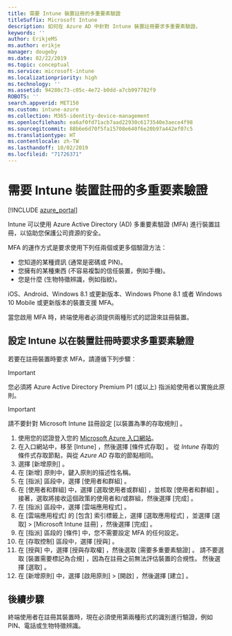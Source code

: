 ```yaml
---
title: 需要 Intune 裝置註冊的多重要素驗證
titleSuffix: Microsoft Intune
description: 如何在 Azure AD 中針對 Intune 裝置註冊要求多重要素驗證。
keywords: ''
author: ErikjeMS
ms.author: erikje
manager: dougeby
ms.date: 02/22/2019
ms.topic: conceptual
ms.service: microsoft-intune
ms.localizationpriority: high
ms.technology: ''
ms.assetid: 94280c73-c05c-4e72-b0dd-a7cb997782f9
ROBOTS: ''
search.appverid: MET150
ms.custom: intune-azure
ms.collection: M365-identity-device-management
ms.openlocfilehash: ea6af0fd71acb7aad22930c6173540e3aece4f98
ms.sourcegitcommit: 88b6e6d70f5fa15708e640f6e20b97a442ef07c5
ms.translationtype: HT
ms.contentlocale: zh-TW
ms.lasthandoff: 10/02/2019
ms.locfileid: "71726371"
---
```

# <a name="require-multi-factor-authentication-for-intune-device-enrollments"></a>需要 Intune 裝置註冊的多重要素驗證

[!INCLUDE [azure_portal](../includes/azure_portal.md)]

Intune 可以使用 Azure Active Directory (AD) 多重要素驗證 (MFA) 進行裝置註冊，以協助您保護公司資源的安全。

MFA 的運作方式是要求使用下列任兩個或更多個驗證方法：

- 您知道的某種資訊 (通常是密碼或 PIN)。
- 您擁有的某種東西 (不容易複製的信任裝置，例如手機)。
- 您是什麼 (生物特徵辨識，例如指紋)。

iOS、Android、Windows 8.1 或更新版本、Windows Phone 8.1 或者 Windows 10 Mobile 或更新版本的裝置支援 MFA。

當您啟用 MFA 時，終端使用者必須提供兩種形式的認證來註冊裝置。

## <a name="configure-intune-to-require-multi-factor-authentication-at-device-enrollment"></a>設定 Intune 以在裝置註冊時要求多重要素驗證

若要在註冊裝置時要求 MFA，請遵循下列步驟︰

>[!Important]
>您必須將 Azure Active Directory Premium P1 (或以上) 指派給使用者以實施此原則。

>[!Important]
>請不要針對 Microsoft Intune 註冊設定 [以裝置為準的存取規則]  。

1. 使用您的認證登入您的 [Microsoft Azure 入口網站](https://portal.azure.com)。
2. 在入口網站中，移至 [Intune]  ，然後選擇 [條件式存取]  。 從 *Intune* 存取的條件式存取節點，與從 *Azure AD* 存取的節點相同。
4. 選擇 [新增原則]  。
5. 在 [新增]  原則中，鍵入原則的描述性名稱。
6. 在 [指派]  區段中，選擇 [使用者和群組]  。 
7. 在 [使用者和群組]  中，選擇 [選取使用者或群組]  ，並核取 [使用者和群組]  。 接著，選取將接收這個政策的使用者和/或群組，然後選擇 [完成]  。
8. 在 [指派]  區段中，選擇 [雲端應用程式]  。
9. 在 [雲端應用程式]  的 [包含]  索引標籤上，選擇 [選取應用程式]  ，並選擇 [選取]   > [Microsoft Intune 註冊]  ，然後選擇 [完成]  。
10. 在 [指派]  區段的 [條件]  中，您不需要設定 MFA 的任何設定。
11. 在 [存取控制]  區段中，選擇 [授與]  。
12. 在 [授與]  中，選擇 [授與存取權]  ，然後選取 [需要多重要素驗證]  。 請不要選取 [裝置需要標記為合規]  ，因為在註冊之前無法評估裝置的合規性。 然後選擇 [選取]  。
13. 在 [新增原則]  中，選擇 [啟用原則]   > [開啟]  ，然後選擇 [建立]  。



## <a name="next-steps"></a>後續步驟

終端使用者在註冊其裝置時，現在必須使用第兩種形式的識別進行驗證，例如 PIN、電話或生物特徵辨識。
